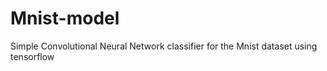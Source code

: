 # Mnist-model
Simple Convolutional Neural Network classifier for the Mnist dataset using tensorflow
